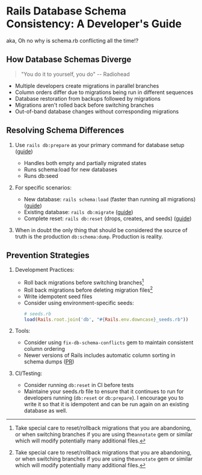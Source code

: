 # Rails Database Schema Consistency: A Developer's Guide
aka, Oh no why is schema.rb conflicting all the time!?


## How Database Schemas Diverge

>  "You do it to yourself, you do" -- Radiohead

- Multiple developers create migrations in parallel branches
- Column orders differ due to migrations being run in different sequences
- Database restoration from backups followed by migrations
- Migrations aren't rolled back before switching branches
- Out-of-band database changes without corresponding migrations

## Resolving Schema Differences

1. Use `rails db:prepare` as your primary command for database setup ([guide](https://guides.rubyonrails.org/active_record_migrations.html#preparing-the-database))
   - Handles both empty and partially migrated states
   - Runs schema:load for new databases
   - Runs db:seed

2. For specific scenarios:
   - New database: `rails schema:load` (faster than running all migrations) ([guide](https://guides.rubyonrails.org/active_record_migrations.html#what-are-schema-files-for-questionmark))
   - Existing database: `rails db:migrate` ([guide](https://guides.rubyonrails.org/active_record_migrations.html#running-migrations))
   - Complete reset: `rails db:reset` (drops, creates, and seeds) ([guide](https://guides.rubyonrails.org/active_record_migrations.html#resetting-the-database))
3. When in doubt the only thing that should be considered the source of truth is the production `db:schema:dump`. Production is reality.

## Prevention Strategies

1. Development Practices:
   - Roll back migrations before switching branches[^1]
   - Roll back migrations before deleting migration files[^1]
   - Write idempotent seed files
   - Consider using environment-specific seeds:
     ```ruby
     # seeds.rb
     load(Rails.root.join('db', "#{Rails.env.downcase}_seeds.rb"))
     ```

2. Tools:
   - Consider using `fix-db-schema-conflicts` gem to maintain consistent column ordering
   - Newer versions of Rails includes automatic column sorting in schema dumps ([PR](https://github.com/rails/rails/pull/53281))
   
3. CI/Testing:
   - Consider running `db:reset` in CI before tests
   - Maintaine your seeds.rb file to ensure that it continues to run for developers running (`db:reset` or `db:prepare`). I encourage you to write it so that it is idempotent and can be run again on an existing database as well.

[^1]: Take special care to reset/rollback migrations that you are abandoning, or when switching branches if you are using the`annotate` gem or similar which will modify potentially many additional files.
